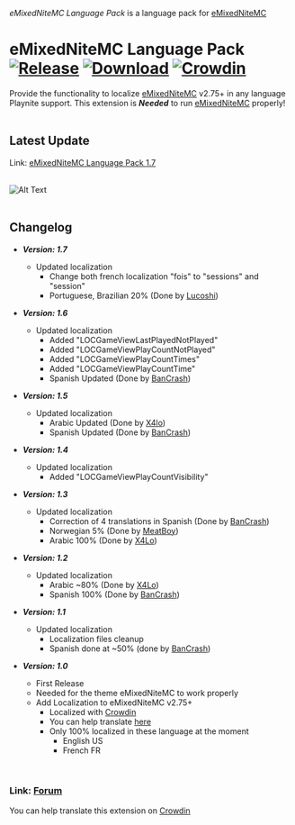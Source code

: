 _eMixedNiteMC Language Pack_ is a language pack for [eMixedNiteMC](https://github.com/MCC321-QC/eMixedNiteMC)
# eMixedNiteMC Language Pack [![Release](https://img.shields.io/github/v/release/MCC321-QC/eMixedNiteMC-Language-Pack?display_name=release&include_prereleases&label=Release&sort=date&style=flat)](https://github.com/MCC321-QC/eMixedNiteMC-Language-Pack/releases/tag/v1.7) [![Download](https://img.shields.io/github/downloads/MCC321-QC/eMixedNiteMC-Language-Pack/total?label=Downloads&style=flat)](https://github.com/MCC321-QC/eMixedNiteMC-Language-Pack/releases/download/v1.7/eMixedNiteMCLanguagePack_1_7.pext) [![Crowdin](https://badges.crowdin.net/emixednitemc/localized.svg)](https://crowdin.com/project/emixednitemc)
Provide the functionality to localize [eMixedNiteMC](https://github.com/MCC321-QC/eMixedNiteMC) v2.75+ in any language Playnite support. This extension is ***Needed*** to run [eMixedNiteMC](https://github.com/MCC321-QC/eMixedNiteMC) properly!<br>
<br>


## Latest Update

Link: [eMixedNiteMC Language Pack 1.7](https://github.com/MCC321-QC/eMixedNiteMC-Language-Pack/releases/download/v1.7/eMixedNiteMCLanguagePack_1_7.pext)<br>
<br>

![Alt Text](https://github.com/MCC321-QC/eMixedNiteMC/blob/main/screenshots/README_Images/Demo1.gif)<br>
<br>

## Changelog

* **_Version: 1.7_**
  * Updated localization
    * Change both french localization "fois" to "sessions" and "session"
    * Portuguese, Brazilian 20% (Done by [Lucoshi](https://crowdin.com/profile/lucoshi))

* **_Version: 1.6_**
  * Updated localization
    * Added "LOCGameViewLastPlayedNotPlayed"
    * Added "LOCGameViewPlayCountNotPlayed"
    * Added "LOCGameViewPlayCountTimes"
    * Added "LOCGameViewPlayCountTime"
    * Spanish Updated (Done by [BanCrash](https://crowdin.com/profile/bancrash))

* **_Version: 1.5_**
  * Updated localization
    * Arabic Updated (Done by [X4lo](https://crowdin.com/profile/x4lo))
    * Spanish Updated (Done by [BanCrash](https://crowdin.com/profile/bancrash))

* **_Version: 1.4_**
  * Updated localization
    * Added "LOCGameViewPlayCountVisibility"

* **_Version: 1.3_**
  * Updated localization
    * Correction of 4 translations in Spanish (Done by [BanCrash](https://crowdin.com/profile/bancrash))
    * Norwegian 5% (Done by [MeatBoy](https://crowdin.com/profile/meatboy))
    * Arabic 100% (Done by [X4Lo](https://crowdin.com/profile/x4lo))

* **_Version: 1.2_**
  * Updated localization
    * Arabic ~80% (Done by [X4Lo](https://crowdin.com/profile/x4lo))
    * Spanish 100% (Done by [BanCrash](https://crowdin.com/profile/bancrash))

* **_Version: 1.1_**
  * Updated localization
    * Localization files cleanup
    * Spanish done at ~50% (done by [BanCrash](https://crowdin.com/profile/bancrash))

* **_Version: 1.0_**
  * First Release
  * Needed for the theme eMixedNiteMC to work properly
  * Add Localization to eMixedNiteMC v2.75+
    * Localized with [Crowdin](https://crowdin.com/)
    * You can help translate [here](https://crowdin.com/project/emixednitemc)
    * Only 100% localized in these language at the moment
      * English US
      * French FR
<br>

### Link: [Forum](https://playnite.link/forum/thread-1206.html)
You can help translate this extension on [Crowdin](https://crowdin.com/project/emixednitemc)
